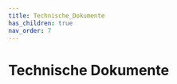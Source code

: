 ```yaml
---
title: Technische_Dokumente
has_children: true
nav_order: 7
---
```


# Technische Dokumente

<!-- Das alles hier sind erstmal nur Ideen und Vorlagen -->